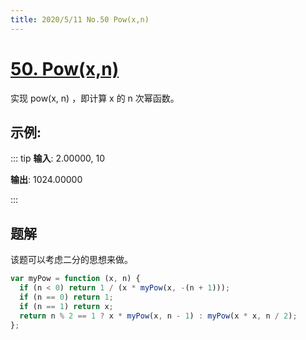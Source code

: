 ```yaml
---
title: 2020/5/11 No.50 Pow(x,n)
---
```


# [50. Pow(x,n)](https://leetcode-cn.com/problems/powx-n/)

实现 pow(x, n) ，即计算 x 的 n 次幂函数。

## 示例:

::: tip
**输入**: 2.00000, 10

**输出**: 1024.00000

:::

## 题解

该题可以考虑二分的思想来做。

```js
var myPow = function (x, n) {
  if (n < 0) return 1 / (x * myPow(x, -(n + 1)));
  if (n == 0) return 1;
  if (n == 1) return x;
  return n % 2 == 1 ? x * myPow(x, n - 1) : myPow(x * x, n / 2);
};
```
